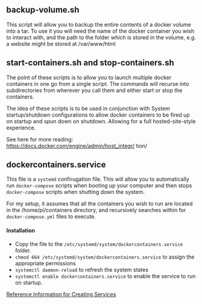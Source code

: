 ## backup-volume.sh
This script will allow you to backup the entire contents of a docker volume into a tar. To use it you will need the name of the docker container you wish to interact with, and the path to the folder which is stored in the volume, e.g. a website might be stored at /var/www/html

## start-containers.sh and stop-containers.sh
The point of these scripts is to allow you to launch multiple docker containers in one go from a single script. The commands will recurse into subdirectories from wherever you call them and either start or stop the containers.

The idea of these scripts is to be used in conjunction with System startup/shutdown configurations to allow docker containers to be fired up on startup and spun down on shutdown. Allowing for a full hosted-site-style experience.

See here for more reading: https://docs.docker.com/engine/admin/host_integr/
tion/

## dockercontainers.service

This file is a ```systemd``` confirugation file. This will allow you to automatically run ```docker-compose``` scripts when booting up your computer and then stops ```docker-compose``` scripts when shutting down the system.

For my setup, it assumes that all the containers you wish to run are located in the /home/pi/containers directory, and recursively searches within for ```docker-compose.yml``` files to execute.

#### Installation
* Copy the file to the ```/etc/systemd/system/dockercontainers.service``` folder.
* ```chmod 664 /etc/systemd/system/dockercontainers.service``` to assign the appropriate permissions
* ```systemctl daemon-reload``` to refresh the system states
* ```systemctl enable dockercontainers.service``` to enable the service to run on startup.

[Reference Information for Creating Services](https://access.redhat.com/documentation/en-US/Red_Hat_Enterprise_Linux/7/html/System_Administrators_Guide/sect-Managing_Services_with_systemd-Unit_Files.html)